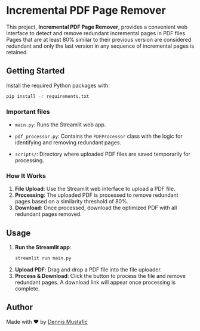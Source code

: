 # Incremental PDF Page Remover

This project, **Incremental PDF Page Remover**, provides a convenient web interface to detect and remove redundant incremental pages in PDF files. Pages that are at least 80% similar to their previous version are considered redundant and only the last version in any sequence of incremental pages is retained. 

## Getting Started
Install the required Python packages with:
```bash
pip install -r requirements.txt
```

### Important files
- `main.py`: Runs the Streamlit web app.

- `pdf_processor.py`: Contains the `PDFProcessor` class with the logic for identifying and removing redundant pages.
- `scripts/`: Directory where uploaded PDF files are saved temporarily for processing.

### How It Works
1. **File Upload**: Use the Streamlit web interface to upload a PDF file.
2. **Processing**: The uploaded PDF is processed to remove redundant pages based on a similarity threshold of 80%.
3. **Download**: Once processed, download the optimized PDF with all redundant pages removed.

## Usage

1. **Run the Streamlit app**:
   ```bash
   streamlit run main.py
   ```
2. **Upload PDF**: Drag and drop a PDF file into the file uploader.
3. **Process & Download**: Click the button to process the file and remove redundant pages. A download link will appear once processing is complete.

## Author
Made with ❤️ by [Dennis Mustafić](https://github.com/dennismstfc)
